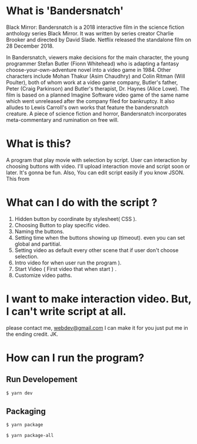 # What is 'Bandersnatch'

Black Mirror: Bandersnatch is a 2018 interactive film in the science fiction anthology series Black Mirror. It was written by series creator Charlie Brooker and directed by David Slade. Netflix released the standalone film on 28 December 2018.

In Bandersnatch, viewers make decisions for the main character, the young programmer Stefan Butler (Fionn Whitehead) who is adapting a fantasy choose-your-own-adventure novel into a video game in 1984. Other characters include Mohan Thakur (Asim Chaudhry) and Colin Ritman (Will Poulter), both of whom work at a video game company, Butler's father, Peter (Craig Parkinson) and Butler's therapist, Dr. Haynes (Alice Lowe). The film is based on a planned Imagine Software video game of the same name which went unreleased after the company filed for bankruptcy. It also alludes to Lewis Carroll's own works that feature the bandersnatch creature. A piece of science fiction and horror, Bandersnatch incorporates meta-commentary and rumination on free will.

# What is this?

A program that play movie with selection by script. User can interaction by choosing buttons with video.
I'll upload interaction movie and script soon or later. It's gonna be fun. Also, You can edit script easily if you know JSON. 
This from

# What can I do with the script ?
1. Hidden button by coordinate by stylesheet( CSS ).
2. Choosing Button to play specific video.
3. Naming the buttons.
4. Setting time when the buttons showing up (timeout). even you can set global and partitial.
4. Setting video as default every other scene that if user don't choose selection.
5. Intro video for when user run the program ).
6. Start Video ( First video that when start ) .
7. Customize video paths.

# I want to make interaction video. But, I can't write script at all.

please contact me, <webdev@gmail.com>
I can make it for you just put me in the ending credit. JK.

# How can I run the program?

## Run Developement

```bash
$ yarn dev
```

## Packaging


```bash
$ yarn package
```

```bash
$ yarn package-all
```
